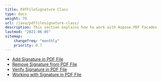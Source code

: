 ```yaml
---
title: PdfFileSignature Class
type: docs
weight: 70
url: /java/pdffilesignature-class/
description: This section explains how to work with Aspose.PDF Facades using PdfFileSignature class.
lastmod: "2021-06-05"
sitemap:
    changefreq: "monthly"
    priority: 0.7
---
```


- [Add Signature in PDF File](/pdf/java/add-signature-in-pdf/)
- [Remove Signature from PDF File](/pdf/java/remove-signature-from-pdf/)
- [Verify Signature in PDF File](/pdf/java/verify-signature-in-pdf/)
- [Working with Signature in PDF File](/pdf/java/add-signature-in-pdf/)

